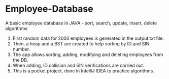 # Employee-Database
A basic employee database in JAVA - sort, search, update, insert, delete algorithms

1. First random data for 2000 employees is generated in the output.txt file.
2. Then, a heap and a BST are created to help sorting by ID and SIN number.
3. The app allows sorting, adding, modifying and deleting employees from the DB.
4. When adding, ID collision and SIN verifications are carried out.
5. This is a pocket project, done in IntelliJ IDEA to practice algorithms.

